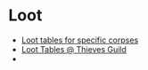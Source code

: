 # Loot

* [Loot tables for specific corpses](https://www.pinterest.com/e520rivera/i-loot-that-specific-dead-corpse/)
* [Loot Tables @ Thieves Guild](https://www.thievesguild.cc/harvest/)
* 